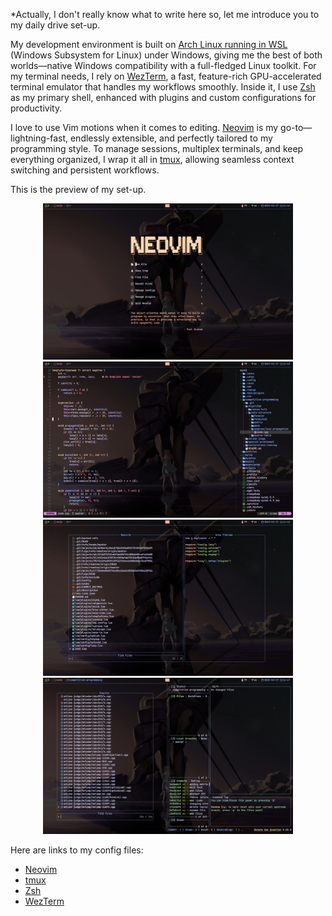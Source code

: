 *Actually, I don't really know what to write here so, let me introduce you to my daily drive set-up.

My development environment is built on [Arch Linux running in WSL](https://github.com/yuk7/ArchWSL) (Windows Subsystem for Linux) under Windows, giving me the best of both worlds—native Windows compatibility with a full-fledged Linux toolkit. For my terminal needs, I rely on [WezTerm](https://wezterm.org/), a fast, feature-rich GPU-accelerated terminal emulator that handles my workflows smoothly. Inside it, I use [Zsh](https://en.wikipedia.org/wiki/Z_shell) as my primary shell, enhanced with plugins and custom configurations for productivity.

I love to use Vim motions when it comes to editing. [Neovim](https://neovim.io/) is my go-to—lightning-fast, endlessly extensible, and perfectly tailored to my programming style. To manage sessions, multiplex terminals, and keep everything organized, I wrap it all in [tmux](https://github.com/tmux/tmux/wiki), allowing seamless context switching and persistent workflows.

This is the preview of my set-up. <br>
<p align="center">
  <img src="https://github.com/syxm1/syxm1/blob/master/img/img1.png" alt="Preview" width="400"/>
  <img src="https://github.com/syxm1/syxm1/blob/master/img/img2.png" alt="Preview" width="400"/>
  <img src="https://github.com/syxm1/syxm1/blob/master/img/img3.png" alt="Preview" width="400"/>
  <img src="https://github.com/syxm1/syxm1/blob/master/img/img4.png" alt="Preview" width="400"/>
</p>

Here are links to my config files:
- [Neovim](https://github.com/syxm1/nvim)
- [tmux](https://github.com/syxm1/dotfiles/blob/master/.tmux.conf)
- [Zsh](https://github.com/syxm1/dotfiles/blob/master/.zshrc)
- [WezTerm](https://github.com/syxm1/dotfiles/blob/master/.wezterm.lua)

